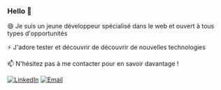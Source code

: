 ### Hello 👋

😄 Je suis un jeune développeur spécialisé dans le web et ouvert à tous types d'opportunités

⚡ J'adore tester et découvrir de découvrir de nouvelles technologies

📫 N'hésitez pas à me contacter pour en savoir davantage !

[![LinkedIn](https://img.shields.io/badge/LinkedIn-%230077B5.svg?style=for-the-badge&logo=linkedin&logoColor=white)](https://www.linkedin.com/in/yanis-parmentier/)
[![Email](https://img.shields.io/badge/Email-%23D14836.svg?style=for-the-badge&logo=gmail&logoColor=white)](mailto:yan.parmentier@gmail.com)
